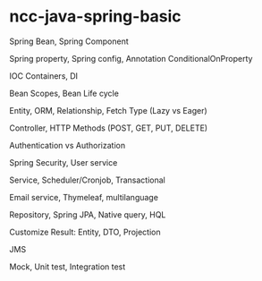 # ncc-java-spring-basic

Spring Bean, Spring Component

Spring property, Spring config, Annotation ConditionalOnProperty

IOC Containers, DI

Bean Scopes, Bean Life cycle

Entity, ORM, Relationship, Fetch Type (Lazy vs Eager)

Controller, HTTP Methods (POST, GET, PUT, DELETE)

Authentication vs Authorization

Spring Security, User service

Service, Scheduler/Cronjob, Transactional

Email service, Thymeleaf, multilanguage

Repository, Spring JPA, Native query, HQL

Customize Result: Entity, DTO, Projection

JMS

Mock, Unit test, Integration test